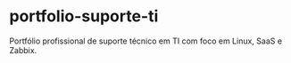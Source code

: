# portfolio-suporte-ti
Portfólio profissional de suporte técnico em TI com foco em Linux, SaaS e Zabbix.
